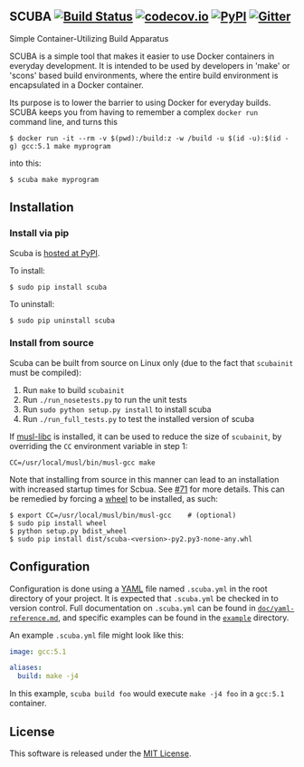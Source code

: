 SCUBA  [![Build Status](https://travis-ci.org/JonathonReinhart/scuba.svg?branch=master)](https://travis-ci.org/JonathonReinhart/scuba) [![codecov.io](https://codecov.io/github/JonathonReinhart/scuba/coverage.svg?branch=master)](https://codecov.io/github/JonathonReinhart/scuba?branch=master) [![PyPI](https://img.shields.io/pypi/v/scuba.svg)](https://pypi.python.org/pypi/scuba) [![Gitter](https://img.shields.io/gitter/room/scuba-docker/Lobby.svg)](https://gitter.im/scuba-docker/Lobby)
-----

Simple Container-Utilizing Build Apparatus

SCUBA is a simple tool that makes it easier to use Docker containers in everyday development.
It is intended to be used by developers in 'make' or 'scons' based build environments, where
the entire build environment is encapsulated in a Docker container.

Its purpose is to lower the barrier to using Docker for everyday builds. SCUBA keeps you from
having to remember a complex `docker run` command line, and turns this

    $ docker run -it --rm -v $(pwd):/build:z -w /build -u $(id -u):$(id -g) gcc:5.1 make myprogram

into this:

    $ scuba make myprogram

## Installation

### Install via pip
Scuba is [hosted at PyPI](https://pypi.python.org/pypi/scuba).

To install:

    $ sudo pip install scuba

To uninstall:

    $ sudo pip uninstall scuba

### Install from source
Scuba can be built from source on Linux only (due to the fact that `scubainit`
must be compiled):

1. Run `make` to build `scubainit`
2. Run `./run_nosetests.py` to run the unit tests
3. Run `sudo python setup.py install` to install scuba
4. Run `./run_full_tests.py` to test the installed version of scuba

If [musl-libc] is installed, it can be used to reduce the size of `scubainit`,
by overriding the `CC` environment variable in step 1:

`CC=/usr/local/musl/bin/musl-gcc make`

Note that installing from source in this manner can lead to an installation
with increased startup times for Scbua. See [#71] for more details. This can be
remedied by forcing a [wheel] to be installed, as such:

```
$ export CC=/usr/local/musl/bin/musl-gcc    # (optional)
$ sudo pip install wheel
$ python setup.py bdist_wheel
$ sudo pip install dist/scuba-<version>-py2.py3-none-any.whl
```

## Configuration

Configuration is done using a [YAML](http://yaml.org/) file named `.scuba.yml` in the root
directory of your project. It is expected that `.scuba.yml` be checked in to version control.
Full documentation on `.scuba.yml` can be found in [`doc/yaml-reference.md`](doc/yaml-reference.md),
and specific examples can be found in the [`example`](example/) directory.

An example `.scuba.yml` file might look like this:

```yaml
image: gcc:5.1

aliases:
  build: make -j4
```

In this example, `scuba build foo` would execute `make -j4 foo` in a `gcc:5.1` container.

## License

This software is released under the [MIT License](https://opensource.org/licenses/MIT).




[musl-libc]: https://www.musl-libc.org/
[#71]: https://github.com/JonathonReinhart/scuba/issues/71
[wheel]: http://pythonwheels.com/
